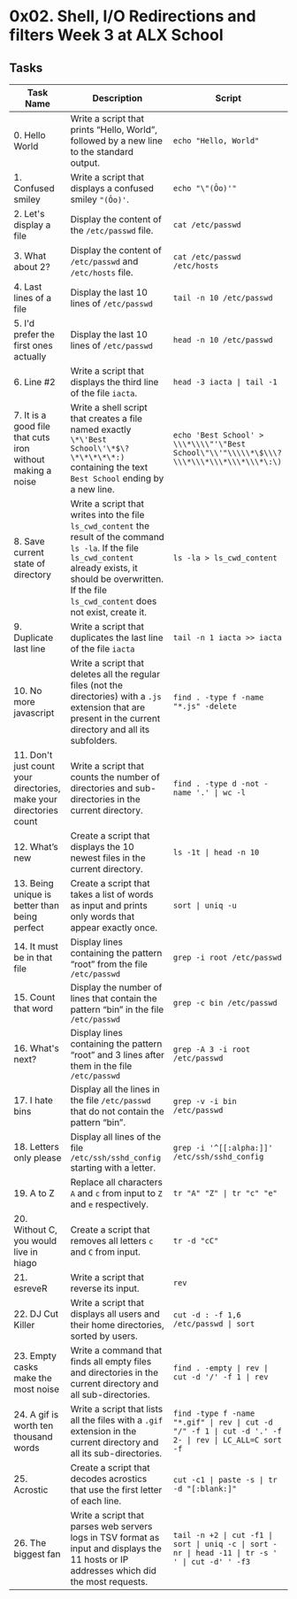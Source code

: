 # 0x02. Shell, I/O Redirections and filters Week 3 at ALX School 
## Tasks
| Task Name | Description | Script |
| --------- | ----------- | ------ |
| 0. Hello World | Write a script that prints “Hello, World”, followed by a new line to the standard output. | `echo "Hello, World"` |
| 1. Confused smiley | Write a script that displays a confused smiley `"(Ôo)'`. | `echo "\"(Ôo)'"` 
| 2. Let's display a file | Display the content of the `/etc/passwd` file. | `cat /etc/passwd`
| 3. What about 2? | Display the content of `/etc/passwd` and `/etc/hosts` file. | `cat /etc/passwd /etc/hosts`
| 4. Last lines of a file | Display the last 10 lines of `/etc/passwd` | `tail -n 10 /etc/passwd`
| 5. I'd prefer the first ones actually | Display the last 10 lines of `/etc/passwd` | `head -n 10 /etc/passwd`
| 6. Line #2 | Write a script that displays the third line of the file `iacta`. | `head -3 iacta \| tail -1`
| 7. It is a good file that cuts iron without making a noise | Write a shell script that creates a file named exactly `\*\'Best School\'\*$\?\*\*\*\*\*:)` containing the text `Best School` ending by a new line. | `echo 'Best School' > \\\*\\\\"'\"Best School\"\\'"\\\\\*\$\\\?\\\*\\\*\\\*\\\*\\\*\:\)`
| 8. Save current state of directory | Write a script that writes into the file `ls_cwd_content` the result of the command `ls -la`. If the file `ls_cwd_content` already exists, it should be overwritten. If the file `ls_cwd_content` does not exist, create it. | `ls -la > ls_cwd_content`
| 9. Duplicate last line | Write a script that duplicates the last line of the file `iacta` | `tail -n 1 iacta >> iacta`
| 10. No more javascript | Write a script that deletes all the regular files (not the directories) with a `.js` extension that are present in the current directory and all its subfolders. | `find . -type f -name "*.js" -delete`
| 11. Don't just count your directories, make your directories count | Write a script that counts the number of directories and sub-directories in the current directory. | `find . -type d -not -name '.' \| wc -l`
| 12. What’s new | Create a script that displays the 10 newest files in the current directory. | `ls -1t \| head -n 10`
| 13. Being unique is better than being perfect | Create a script that takes a list of words as input and prints only words that appear exactly once. | `sort \| uniq -u`
| 14. It must be in that file | Display lines containing the pattern “root” from the file `/etc/passwd` | `grep -i root /etc/passwd`
| 15. Count that word | Display the number of lines that contain the pattern “bin” in the file  `/etc/passwd` | `grep -c bin /etc/passwd`
| 16. What's next? | Display lines containing the pattern “root” and 3 lines after them in the file `/etc/passwd` | `grep -A 3 -i root /etc/passwd`
| 17. I hate bins | Display all the lines in the file `/etc/passwd` that do not contain the pattern “bin”. | `grep -v -i bin /etc/passwd`
| 18. Letters only please | Display all lines of the file `/etc/ssh/sshd_config` starting with a letter. | `grep -i '^[[:alpha:]]' /etc/ssh/sshd_config`
| 19. A to Z | Replace all characters `A` and `c` from input to `Z` and `e` respectively. | `tr "A" "Z" \| tr "c" "e"`
| 20. Without C, you would live in hiago | Create a script that removes all letters `c` and `C` from input. | `tr -d "cC"`
| 21. esreveR | Write a script that reverse its input. | `rev`
| 22. DJ Cut Killer | Write a script that displays all users and their home directories, sorted by users. | `cut -d : -f 1,6 /etc/passwd \| sort`
| 23. Empty casks make the most noise | Write a command that finds all empty files and directories in the current directory and all sub-directories. | `find . -empty \| rev \| cut -d '/' -f 1 \| rev`
| 24. A gif is worth ten thousand words | Write a script that lists all the files with a `.gif` extension in the current directory and all its sub-directories. | `find -type f -name "*.gif" \| rev \| cut -d "/" -f 1 \| cut -d '.' -f 2- \| rev \| LC_ALL=C sort -f`
| 25. Acrostic | Create a script that decodes acrostics that use the first letter of each line. | `cut -c1 \| paste -s \| tr -d "[:blank:]" `
| 26. The biggest fan | Write a script that parses web servers logs in TSV format as input and displays the 11 hosts or IP addresses which did the most requests. | `tail -n +2 \| cut -f1 \| sort \| uniq -c \| sort -nr \| head -11 \| tr -s ' ' \| cut -d' ' -f3`

